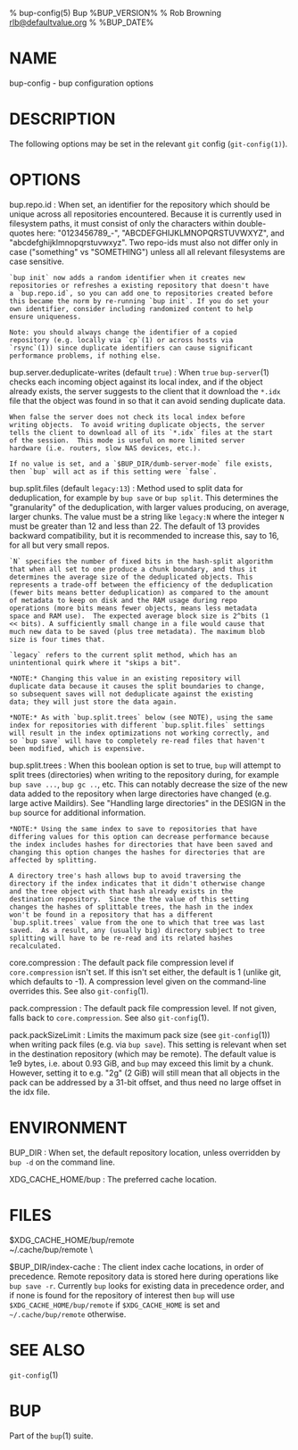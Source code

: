 % bup-config(5) Bup %BUP_VERSION%
% Rob Browning <rlb@defaultvalue.org>
% %BUP_DATE%

# NAME

bup-config - bup configuration options

# DESCRIPTION

The following options may be set in the relevant `git` config
(`git-config(1)`).

# OPTIONS

bup.repo.id
:   When set, an identifier for the repository which should be unique
    across all repositories encountered. Because it is currently used
    in filesystem paths, it must consist of only the characters within
    double-quotes here: "0123456789_-", "ABCDEFGHIJKLMNOPQRSTUVWXYZ",
    and "abcdefghijklmnopqrstuvwxyz". Two repo-ids must also not
    differ only in case ("something" vs "SOMETHING") unless all all
    relevant filesystems are case sensitive.

    `bup init` now adds a random identifier when it creates new
    repositories or refreshes a existing repository that doesn't have
    a `bup.repo.id`, so you can add one to repositories created before
    this became the norm by re-running `bup init`. If you do set your
    own identifier, consider including randomized content to help
    ensure uniqueness.

    Note: you should always change the identifier of a copied
    repository (e.g. locally via `cp`(1) or across hosts via
    `rsync`(1)) since duplicate identifiers can cause significant
    performance problems, if nothing else.

bup.server.deduplicate-writes (default `true`)
:   When `true` `bup-server`(1) checks each incoming object against its
    local index, and if the object already exists, the server suggests
    to the client that it download the `*.idx` file that the object
    was found in so that it can avoid sending duplicate data.

    When false the server does not check its local index before
    writing objects.  To avoid writing duplicate objects, the server
    tells the client to download all of its `*.idx` files at the start
    of the session.  This mode is useful on more limited server
    hardware (i.e. routers, slow NAS devices, etc.).

    If no value is set, and a `$BUP_DIR/dumb-server-mode` file exists,
    then `bup` will act as if this setting were `false`.

bup.split.files (default `legacy:13`)
:   Method used to split data for deduplication, for example by `bup
    save` or `bup split`. This determines the "granularity" of the
    deduplication, with larger values producing, on average, larger
    chunks. The value must be a string like `legacy:N` where the
    integer `N` must be greater than 12 and less than 22. The default
    of 13 provides backward compatibility, but it is recommended to
    increase this, say to 16, for all but very small repos.

    `N` specifies the number of fixed bits in the hash-split algorithm
    that when all set to one produce a chunk boundary, and thus it
    determines the average size of the deduplicated objects. This
    represents a trade-off between the efficiency of the deduplication
    (fewer bits means better deduplication) as compared to the amount
    of metadata to keep on disk and the RAM usage during repo
    operations (more bits means fewer objects, means less metadata
    space and RAM use).  The expected average block size is 2^bits (1
    << bits). A sufficiently small change in a file would cause that
    much new data to be saved (plus tree metadata). The maximum blob
    size is four times that.

    `legacy` refers to the current split method, which has an
    unintentional quirk where it "skips a bit".

    *NOTE:* Changing this value in an existing repository will
    duplicate data because it causes the split boundaries to change,
    so subsequent saves will not deduplicate against the existing
    data; they will just store the data again.

    *NOTE:* As with `bup.split.trees` below (see NOTE), using the same
    index for repositories with different `bup.split.files` settings
    will result in the index optimizations not working correctly, and
    so `bup save` will have to completely re-read files that haven't
    been modified, which is expensive.

bup.split.trees
:   When this boolean option is set to true, `bup` will attempt to
    split trees (directories) when writing to the repository during,
    for example `bup save ...`, `bup gc ..`, etc.  This can notably
    decrease the size of the new data added to the repository when
    large directories have changed (e.g. large active Maildirs).  See
    "Handling large directories" in the DESIGN in the `bup` source for
    additional information.

    *NOTE:* Using the same index to save to repositories that have
    differing values for this option can decrease performance because
    the index includes hashes for directories that have been saved and
    changing this option changes the hashes for directories that are
    affected by splitting.

    A directory tree's hash allows bup to avoid traversing the
    directory if the index indicates that it didn't otherwise change
    and the tree object with that hash already exists in the
    destination repository.  Since the the value of this setting
    changes the hashes of splittable trees, the hash in the index
    won't be found in a repository that has a different
    `bup.split.trees` value from the one to which that tree was last
    saved.  As a result, any (usually big) directory subject to tree
    splitting will have to be re-read and its related hashes
    recalculated.

core.compression
:   The default pack file compression level if `core.compression`
    isn't set.  If this isn't set either, the default is 1 (unlike
    git, which defaults to -1).  A compression level given on the
    command-line overrides this. See also `git-config`(1).

pack.compression
:   The default pack file compression level.  If not given, falls back
    to `core.compression`. See also `git-config`(1).

pack.packSizeLimit
:   Limits the maximum pack size (see `git-config`(1)) when writing
    pack files (e.g. via `bup save`). This setting is relevant when
    set in the destination repository (which may be remote). The
    default value is 1e9 bytes, i.e. about 0.93 GiB, and `bup` may
    exceed this limit by a chunk. However, setting it to e.g. "2g" (2
    GiB) will still mean that all objects in the pack can be addressed
    by a 31-bit offset, and thus need no large offset in the idx file.

# ENVIRONMENT

BUP_DIR
:   When set, the default repository location, unless overridden by
    `bup -d` on the command line.

XDG_CACHE_HOME/bup
:   The preferred cache location.

# FILES

\$XDG_CACHE_HOME/bup/remote \
\~/.cache/bup/remote \

\$BUP_DIR/index-cache
:   The client index cache locations, in order of precedence. Remote
    repository data is stored here during operations like `bup save
    -r`. Currently `bup` looks for existing data in precedence order,
    and if none is found for the repository of interest then `bup`
    will use `$XDG_CACHE_HOME/bup/remote` if `$XDG_CACHE_HOME` is set
    and `~/.cache/bup/remote` otherwise.

# SEE ALSO

`git-config`(1)

# BUP

Part of the `bup`(1) suite.

